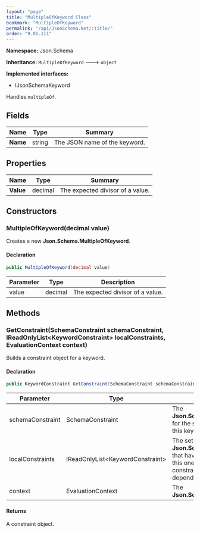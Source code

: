 ```yaml
---
layout: "page"
title: "MultipleOfKeyword Class"
bookmark: "MultipleOfKeyword"
permalink: "/api/JsonSchema.Net/:title/"
order: "9.01.111"
---
```

**Namespace:** Json.Schema

**Inheritance:**
`MultipleOfKeyword`
 🡒 
`object`

**Implemented interfaces:**

- IJsonSchemaKeyword

Handles `multipleOf`.

## Fields

| Name | Type | Summary |
|---|---|---|
| **Name** | string | The JSON name of the keyword. |

## Properties

| Name | Type | Summary |
|---|---|---|
| **Value** | decimal | The expected divisor of a value. |

## Constructors

### MultipleOfKeyword(decimal value)

Creates a new **Json.Schema.MultipleOfKeyword**.

#### Declaration

```c#
public MultipleOfKeyword(decimal value)
```

| Parameter | Type | Description |
|---|---|---|
| value | decimal | The expected divisor of a value. |


## Methods

### GetConstraint(SchemaConstraint schemaConstraint, IReadOnlyList\<KeywordConstraint\> localConstraints, EvaluationContext context)

Builds a constraint object for a keyword.

#### Declaration

```c#
public KeywordConstraint GetConstraint(SchemaConstraint schemaConstraint, IReadOnlyList<KeywordConstraint> localConstraints, EvaluationContext context)
```

| Parameter | Type | Description |
|---|---|---|
| schemaConstraint | SchemaConstraint | The **Json.Schema.SchemaConstraint** for the schema object that houses this keyword. |
| localConstraints | IReadOnlyList\<KeywordConstraint\> | The set of other **Json.Schema.KeywordConstraint**s that have been processed prior to this one. Will contain the constraints for keyword dependencies. |
| context | EvaluationContext | The **Json.Schema.EvaluationContext**. |


#### Returns

A constraint object.

